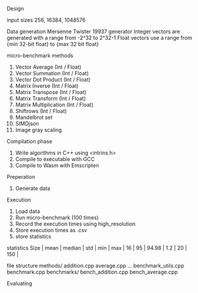 Design

input sizes
256, 16384, 1048576

Data generation
Mersenne Twister 19937 generator
Integer vectors are generated with a range from -2^32 to 2^32-1
Float vectors use a range from {min 32-bit float} to {max 32 bit float}


micro-benchmark methods
1. Vector Average (Int / Float)
2. Vector Summation (Int / Float)
3. Vector Dot Product (Int / Float)
4. Matrix Inverse (Int / Float)
5. Matrix Transpose (Int / Float)
6. Matrix Transform (Int / Float)
7. Matrix Multiplication (Int / Float)
8. Shiftrows (Int / Float)
9. Mandelbrot set
10. SIMDjson
11. Image gray scaling

Compilation phase
1. Write algorithms in C++ using <intrins.h>
2. Compile to executable with GCC
3. Compile to Wasm with Emscripten

Preperation
1. Generate data

Execution
1. Load data
2. Run micro-benchmark (100 times)
3. Record the execution times using high_resolution<nanoseconds>
4. Store execution times as .csv
5. store statistics

statistics
Size      | mean | median | std | min | max |
16		  | 95	 | 94.98  | 1.2 | 20  | 150 |

file structure
methods/
	addition.cpp
	average.cpp
	...
benchmark_utils.cpp
benchmark.cpp
benchmarks/
	bench_addition.cpp
	bench_average.cpp




Evaluating
